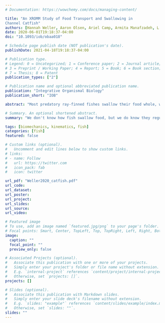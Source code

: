 ```yaml
---
# Documentation: https://wowchemy.com/docs/managing-content/

title: "An XROMM Study of Food Transport and Swallowing in
Channel Catfish"
authors: [Hannah Weller, Aaron Olsen, Ariel Camp, Armita Manafzadeh, L. Patricia Hernandez, Elizabeth Brainerd]
date: 2020-06-01T19:18:37-04:00
doi: "10.1093/iob/obaa018"

# Schedule page publish date (NOT publication's date).
publishDate: 2021-04-18T19:18:37-04:00

# Publication type.
# Legend: 0 = Uncategorized; 1 = Conference paper; 2 = Journal article;
# 3 = Preprint / Working Paper; 4 = Report; 5 = Book; 6 = Book section;
# 7 = Thesis; 8 = Patent
publication_types: ["2"]

# Publication name and optional abbreviated publication name.
publication: "Integrative Organismal Biology"
publication_short: "IOB"

abstract: "Most predatory ray-finned fishes swallow their food whole, which can pose a significant challenge, given that prey items can be half as large as the predators themselves. How do fish transport captured food from the mouth to the stomach? Prior work indicates that, in general, fish use the pharyngeal jaws to manipulate food into the esophagus, where peristalsis is thought to take over. We used X-Ray Reconstruction of Moving Morphology to track prey transport in channel catfish (*Ictalurus punctatus*). By reconstructing the 3D motions of both the food and the catfish, we were able to track how the catfish move food through the head and into the stomach. Food enters the oral cavity at high velocities as a continuation of suction and stops in the approximate location of the branchial basket before moving in a much slower, more complex path toward the esophagus. This slow phase coincides with little motion in the head and no substantial mouth opening or hyoid depression. Once the prey is in the esophagus, however, its transport is surprisingly tightly correlated with gulping motions (hyoid depression, girdle retraction, hypaxial shortening, and mouth opening) of the head. Although the transport mechanism itself remains unknown, to our knowledge, this is the first description of synchrony between cranial expansion and esophageal transport in a fish. Our results provide direct evidence of prey transport within the esophagus and suggest that peristalsis may not be the sole mechanism of esophageal transport in catfish."

# Summary. An optional shortened abstract.
summary: "We don't know how fish swallow food, but we do know they regularly swallow things half their own size (or more). We used biplanar X-ray video to track swallowing in 3D in catfishes."

tags: [biomechanics, kinematics, fish]
categories: [fish]
featured: false

# Custom links (optional).
#   Uncomment and edit lines below to show custom links.
# links:
# - name: Follow
#   url: https://twitter.com
#   icon_pack: fab
#   icon: twitter

url_pdf: "Weller2020_catfish.pdf"
url_code:
url_dataset:
url_poster:
url_project:
url_slides:
url_source:
url_video:

# Featured image
# To use, add an image named `featured.jpg/png` to your page's folder. 
# Focal points: Smart, Center, TopLeft, Top, TopRight, Left, Right, BottomLeft, Bottom, BottomRight.
image:
  caption: ""
  focal_point: ""
  preview_only: false

# Associated Projects (optional).
#   Associate this publication with one or more of your projects.
#   Simply enter your project's folder or file name without extension.
#   E.g. `internal-project` references `content/project/internal-project/index.md`.
#   Otherwise, set `projects: []`.
projects: []

# Slides (optional).
#   Associate this publication with Markdown slides.
#   Simply enter your slide deck's filename without extension.
#   E.g. `slides: "example"` references `content/slides/example/index.md`.
#   Otherwise, set `slides: ""`.
slides: ""
---
```

